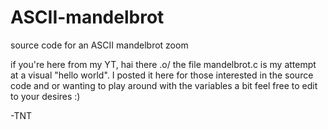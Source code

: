 # ASCII-mandelbrot
source code for an ASCII mandelbrot zoom


if you're here from my YT, hai there .o/
the file mandelbrot.c is my attempt at a visual "hello world".
I posted it here for those interested in the source code and or wanting to play around with the variables a bit
feel free to edit to your desires :)

-TNT
